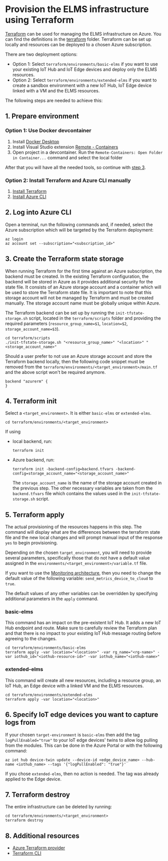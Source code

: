 # Provision the ELMS infrastructure using Terraform

[Terraform](https://www.terraform.io/) can be used for managing the ELMS infrastructure on Azure. You can find the definitions in the [terraform](../terraform) folder.
Terraform can be set up locally and resources can be deployed to a chosen Azure subscription.

There are two deployment options:

* Option 1: Select `terraform/environments/basic-elms` if you want to use your existing IoT Hub and IoT Edge devices and deploy only the ELMS resources.
* Option 2: Select `terraform/environments/extended-elms` if you want to create a sandbox environment with a new IoT Hub, IoT Edge device linked with a VM and the ELMS resources.

The following steps are needed to achieve this:

## 1. Prepare environment

### Option 1: Use Docker devcontainer

1. Install [Docker Desktop](https://docs.docker.com/desktop/)
2. Install Visual Studio extension [Remote - Containers](https://marketplace.visualstudio.com/items?itemName=ms-vscode-remote.remote-containers)
3. Open project in a devcontainer. Run the `Remote-Containers: Open Folder in Container...` command and select the local folder

After that you will have all the needed tools, so continue with [step 3](#3-create-the-terraform-state-storage).

### Option 2: Install Terraform and Azure CLI manually

1. [Install Terraform](https://learn.hashicorp.com/tutorials/terraform/install-cli)
2. [Install Azure CLI](https://docs.microsoft.com/en-us/cli/azure/install-azure-cli)

## 2. Log into Azure CLI

Open a terminal, run the following commands and, if needed, select the Azure subscription which will be targeted by the Terraform deployment:

```shell
az login
az account set --subscription="<subscription_id>"
```

## 3. Create the Terraform state storage

When running Terraform for the first time against an Azure subscription, the backend must be created. In the existing Terraform configuration, the backend will be stored in Azure as it provides additional security for the state file. It consists of an Azure storage account and a container which will be used to store the Terraform state file. It is important to note that this storage account will not be managed by Terraform and must be created manually. The storage account name must be globally unique within Azure.

The Terraform backend can be set up by running the `init-tfstate-storage.sh` script, located in the `terraform/scripts` folder and providing the required parameters (`resource_group_name=$1`, `location=$2`, `storage_account_name=$3`).

```shell
cd terraform/scripts
./init-tfstate-storage.sh "<resource_group_name>" "<location>" "<storage_account_name>"
```

Should a user prefer to not use an Azure storage account and store the Terraform backend locally, then the following code snippet must be removed from the `terraform/environments/<target_environment>/main.tf` and the above script won't be required anymore.

```shell
backend "azurerm" {
}
```

## 4. Terraform init

Select a `<target_environment>`. It is either `basic-elms` or `extended-elms`.

```shell
cd terraform/environments/<target_environment>
```

If using

* local backend, run:

  ```shell
  terraform init
  ```

* Azure backend, run:

  ```shell
  terraform init -backend-config=backend.tfvars -backend-config=storage_account_name="<storage_account_name>"
  ```

  The `storage_account_name` is the name of the storage account created in the previous step. The other necessary variables are taken from the `backend.tfvars` file which contains the values used in the `init-tfstate-storage.sh` script.

## 5. Terraform apply

The actual provisioning of the resources happens in this step. The command will display what are the differences between the terraform state file and the new local changes and will prompt manual input of the response `yes` to begin provisioning.

Depending on the chosen `target_environment`, you will need to provide several parameters, specifically those that do not have a default value assigned in the `environments/<target_environment>/variable.tf` file.

If you want to use the [Monitoring architecture](../README.md#monitoring-architecture-reference), then you need to change the default value of the following variable: `send_metrics_device_to_cloud` to `true`.

The default values of any other variables can be overridden by specifying additional parameters in the `apply` command.

### basic-elms

This command has an impact on the pre-existent IoT Hub. It adds a new IoT Hub endpoint and route. Make sure to carefully review the Terraform plan and that there is no impact to your existing IoT Hub message routing before agreeing to the changes.

```shell
cd terraform/environments/basic-elms
terraform apply -var location="<location>" -var rg_name="<rg-name>" -var iothub_id="<iothub-resource-id>" -var iothub_name="<iothub-name>"
```

### extended-elms

This command will create all new resources, including a resource group, an IoT Hub, an Edge device with a linked VM and the ELMS resources.

```shell
cd terraform/environments/extended-elms
terraform apply -var location="<location>"
```

## 6. Specify IoT edge devices you want to capture logs from

If your chosen `target-environment` is `basic-elms` then add the tag `logPullEnabled="true"` to your IoT edge devices' twins to allow log pulling from the modules. This can be done in the Azure Portal or with the following command:

```shell
az iot hub device-twin update --device-id <edge_device_name> --hub-name <iothub_name> --tags '{"logPullEnabled": "true"}'
```

If you chose `extended-elms`, then no action is needed. The tag was already applied to the Edge device.

## 7. Terraform destroy

The entire infrastructure can be deleted by running:

```shell
cd terraform/environments/<target_environment>
terraform destroy
```

## 8. Additional resources

- [Azure Terraform provider](https://registry.terraform.io/providers/hashicorp/azurerm/latest/docs)
- [Terraform CLI](https://www.terraform.io/docs/cli/commands/index.html)
